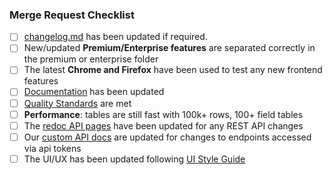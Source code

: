 ### Merge Request Checklist

- [ ] [changelog.md](https://gitlab.com/bramw/baserow/-/blob/develop/changelog.md) has
  been updated if required.
- [ ] New/updated **Premium/Enterprise features** are separated correctly in the premium or enterprise folder
- [ ] The latest **Chrome and Firefox** have been used to test any new frontend features
- [ ] [Documentation](https://gitlab.com/bramw/baserow/-/tree/develop/docs) has been
  updated
- [ ] [Quality Standards](https://gitlab.com/bramw/baserow/-/blob/develop/CONTRIBUTING.md#quality-standards)
  are met
- [ ] **Performance**: tables are still fast with 100k+ rows, 100+ field tables 
- [ ] The [redoc API pages](https://api.baserow.io/api/redoc/) have been updated for any
  REST API changes
- [ ] 
  Our [custom API docs](https://gitlab.com/bramw/baserow/-/blob/develop/web-frontend/modules/database/pages/APIDocsDatabase.vue)
  are updated for changes to endpoints accessed via api tokens
- [ ] The UI/UX has been updated
  following [UI Style Guide](https://baserow.io/style-guide)
